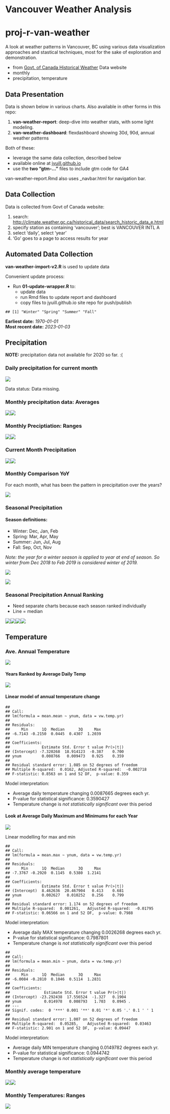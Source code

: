 Vancouver Weather Analysis
================

# proj-r-van-weather

A look at weather patterns in Vancouver, BC using various data
visualization approaches and stastical techniques, most for the sake of
exploration and demonstration.

- from [Govt. of Canada Historical
  Weather](http://climate.weather.gc.ca/historical_data/search_historic_data_e.html)
  Data website
- monthly
- precipitation, temperature

## Data Presentation

Data is shown below in various charts. Also available in other forms in
this repo:

1.  **van-weather-report**: deep-dive into weather stats, with some
    light modeling.
2.  **van-weather-dashboard**: flexdashboard showing 30d, 90d, annual
    weather patterns

Both of these:

- leverage the same data collection, described below
- available online at [jyuill.github.io](https://jyuill.github.io)
- use the **two “gtm-…”** files to include gtm code for GA4

van-weather-report.Rmd also uses \_navbar.html for navigation bar.

## Data Collection

Data is collected from Govt of Canada website:

1.  search:
    <http://climate.weather.gc.ca/historical_data/search_historic_data_e.html>
2.  specify station as containing ‘vancouver’; best is VANCOUVER INTL A
3.  select ‘daily’, select ‘year’
4.  ‘Go’ goes to a page to access results for year

## Automated Data Collection

**van-weather-import-v2.R** is used to update data

Convenient update process:

- Run **01-update-wrapper.R** to:
  - update data
  - run Rmd files to update report and dashboard
  - copy files to jyuill.github.io site repo for push/publish

<!-- -->

    ## [1] "Winter" "Spring" "Summer" "Fall"

**Earliest date:** *1970-01-01* <br /> **Most recent date:**
*2023-01-03*

## Precipitation

**NOTE:** precipitation data not available for 2020 so far. :(

### Daily precipitation for current month

![](README_files/figure-gfm/DAILY%20CURR%20MTH%20PRECIP-1.png)<!-- -->

Data status: Data missing.

### Monthly precipitation data: Averages

![](README_files/figure-gfm/MONTHLY%20PRECIP%20COMBINED-1.png)<!-- -->![](README_files/figure-gfm/MONTHLY%20PRECIP%20COMBINED-2.png)<!-- -->

### Monthly Preciptiation: Ranges

![](README_files/figure-gfm/PRECIP%20MTH%20BOX-1.png)<!-- -->![](README_files/figure-gfm/PRECIP%20MTH%20BOX-2.png)<!-- -->

### Current Month Precipitation

![](README_files/figure-gfm/CURRENT%20MTH%20Precip-1.png)<!-- -->![](README_files/figure-gfm/CURRENT%20MTH%20Precip-2.png)<!-- -->

### Monthly Comparison YoY

For each month, what has been the pattern in precipitation over the
years?

![](README_files/figure-gfm/PLOT%20MONTHS%20YOY-1.png)<!-- -->

### Seasonal Precipitation

#### Season definitions:

- Winter: Dec, Jan, Feb
- Spring: Mar, Apr, May
- Summer: Jun, Jul, Aug
- Fall: Sep, Oct, Nov

*Note: the year for a winter season is applied to year at end of season.
So winter from Dec 2018 to Feb 2019 is considered winter of 2019.*

![](README_files/figure-gfm/PRECIP%20SEASON%20BOX-1.png)<!-- -->

![](README_files/figure-gfm/PLOT%20SEASON%20YOY-1.png)<!-- -->

### Seasonal Precipitation Annual Ranking

- Need separate charts because each season ranked individually
- Line = median

![](README_files/figure-gfm/PLOT%20SEASONS%20RANKED-1.png)<!-- -->![](README_files/figure-gfm/PLOT%20SEASONS%20RANKED-2.png)<!-- -->![](README_files/figure-gfm/PLOT%20SEASONS%20RANKED-3.png)<!-- -->![](README_files/figure-gfm/PLOT%20SEASONS%20RANKED-4.png)<!-- -->

## Temperature

### Ave. Annual Temperature

![](README_files/figure-gfm/ANNUAL%20TEMP%20FILTER%20YRS-1.png)<!-- -->

#### Years Ranked by Average Daily Temp

![](README_files/figure-gfm/RANK%20BY%20YEAR-1.png)<!-- -->

#### Linear model of annual temperature change

    ## 
    ## Call:
    ## lm(formula = mean.mean ~ ynum, data = vw.temp.yr)
    ## 
    ## Residuals:
    ##     Min      1Q  Median      3Q     Max 
    ## -6.7143 -0.2150  0.0445  0.4307  1.2039 
    ## 
    ## Coefficients:
    ##              Estimate Std. Error t value Pr(>|t|)
    ## (Intercept) -7.320268  18.914123  -0.387    0.700
    ## ynum         0.008766   0.009473   0.925    0.359
    ## 
    ## Residual standard error: 1.085 on 52 degrees of freedom
    ## Multiple R-squared:  0.0162, Adjusted R-squared:  -0.002718 
    ## F-statistic: 0.8563 on 1 and 52 DF,  p-value: 0.359

Model interpretation: <br />

- Average daily temperature changing 0.0087665 degrees each yr.
- P-value for statistical significance: 0.3590427
- Temperature change is *not statistically significant* over this period

#### Look at Average Daily Maximum and Minimums for each Year

![](README_files/figure-gfm/MEAN%20MIN%20MAX%20TEMP-1.png)<!-- -->

Linear modelling for max and min

    ## 
    ## Call:
    ## lm(formula = mean.max ~ ynum, data = vw.temp.yr)
    ## 
    ## Residuals:
    ##     Min      1Q  Median      3Q     Max 
    ## -7.3767 -0.2920  0.1145  0.5380  1.2141 
    ## 
    ## Coefficients:
    ##              Estimate Std. Error t value Pr(>|t|)
    ## (Intercept)  8.462636  20.467904   0.413    0.681
    ## ynum         0.002627   0.010252   0.256    0.799
    ## 
    ## Residual standard error: 1.174 on 52 degrees of freedom
    ## Multiple R-squared:  0.001261,   Adjusted R-squared:  -0.01795 
    ## F-statistic: 0.06566 on 1 and 52 DF,  p-value: 0.7988

Model interpretation: <br />

- Average daily MAX temperature changing 0.0026268 degrees each yr.
- P-value for statistical significance: 0.7987801
- Temperature change is *not statistically significant* over this period

<!-- -->

    ## 
    ## Call:
    ## lm(formula = mean.min ~ ynum, data = vw.temp.yr)
    ## 
    ## Residuals:
    ##     Min      1Q  Median      3Q     Max 
    ## -6.0084 -0.2810  0.1046  0.5114  1.2831 
    ## 
    ## Coefficients:
    ##               Estimate Std. Error t value Pr(>|t|)  
    ## (Intercept) -23.292438  17.556524  -1.327   0.1904  
    ## ynum          0.014978   0.008793   1.703   0.0945 .
    ## ---
    ## Signif. codes:  0 '***' 0.001 '**' 0.01 '*' 0.05 '.' 0.1 ' ' 1
    ## 
    ## Residual standard error: 1.007 on 52 degrees of freedom
    ## Multiple R-squared:  0.05285,    Adjusted R-squared:  0.03463 
    ## F-statistic: 2.901 on 1 and 52 DF,  p-value: 0.09447

Model interpretation: <br />

- Average daily MIN temperature changing 0.0149782 degrees each yr.
- P-value for statistical significance: 0.0944742
- Temperature change is *not statistically significant* over this period

### Monthly average temperature

![](README_files/figure-gfm/MONTHLY%20TEMP%20COMBINED%20MONTHS%20ACROSS%20YEARS-1.png)<!-- -->![](README_files/figure-gfm/MONTHLY%20TEMP%20COMBINED%20MONTHS%20ACROSS%20YEARS-2.png)<!-- -->

### Monthly Temperatures: Ranges

![](README_files/figure-gfm/TEMPERATURE%20RANGES-1.png)<!-- -->
